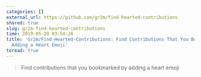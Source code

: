 ```yaml
---
categories: []
external_url: https://github.com/gr2m/find-hearted-contributions
shared: true
slug: gr2m-find-hearted-contributions
time: 2019-05-20 03:54:28
title: 'Gr2m/Find-Hearted-Contributions: Find Contributions That You Bookmarked by
  Adding a Heart Emoji'
toread: true
---
```


> Find contributions that you bookmarked by adding a heart emoji